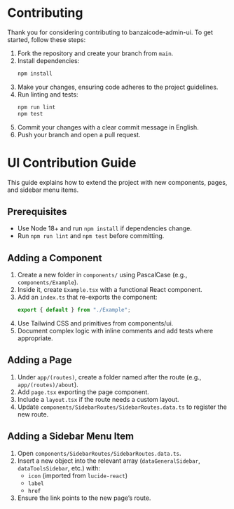 # Contributing

Thank you for considering contributing to banzaicode-admin-ui. To get started, follow these steps:

1. Fork the repository and create your branch from `main`.
2. Install dependencies:
   ```bash
   npm install
   ```
3. Make your changes, ensuring code adheres to the project guidelines.
4. Run linting and tests:
   ```bash
   npm run lint
   npm test
   ```
5. Commit your changes with a clear commit message in English.
6. Push your branch and open a pull request.

# UI Contribution Guide

This guide explains how to extend the project with new components, pages, and sidebar menu items.

## Prerequisites
- Use Node 18+ and run `npm install` if dependencies change.
- Run `npm run lint` and `npm test` before committing.

## Adding a Component
1. Create a new folder in `components/` using PascalCase (e.g., `components/Example`).
2. Inside it, create `Example.tsx` with a functional React component.
3. Add an `index.ts` that re-exports the component:  
   ```ts
   export { default } from "./Example";
   ```
4. Use Tailwind CSS and primitives from components/ui.
5. Document complex logic with inline comments and add tests where appropriate.

## Adding a Page
1. Under `app/(routes)`, create a folder named after the route (e.g., `app/(routes)/about`).
2. Add `page.tsx` exporting the page component.
3. Include a `layout.tsx` if the route needs a custom layout.
4. Update `components/SidebarRoutes/SidebarRoutes.data.ts` to register the new route.

## Adding a Sidebar Menu Item
1. Open `components/SidebarRoutes/SidebarRoutes.data.ts`.
2. Insert a new object into the relevant array (`dataGeneralSidebar`, `dataToolsSidebar`, etc.) with:
   * `icon` (imported from `lucide-react`)
   * `label`
   * `href`
3. Ensure the link points to the new page’s route.
